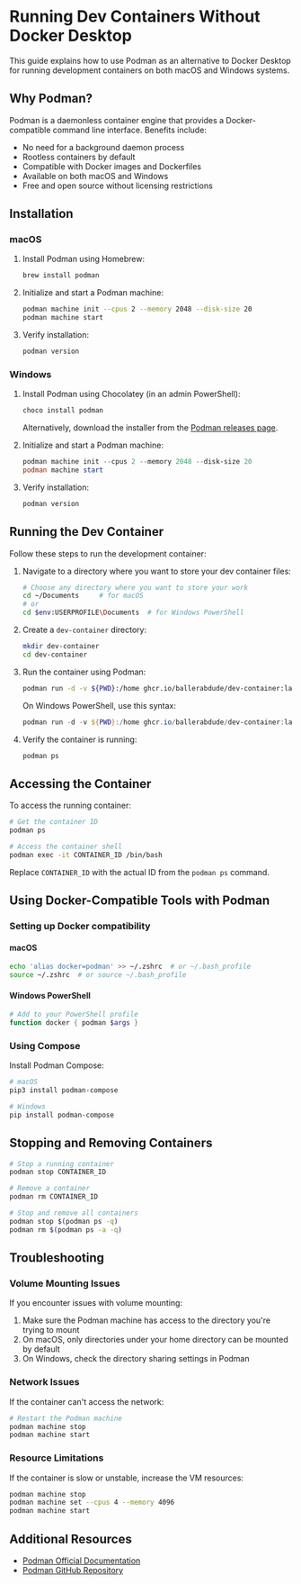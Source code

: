 # Running Dev Containers Without Docker Desktop

This guide explains how to use Podman as an alternative to Docker Desktop for running development containers on both macOS and Windows systems.

## Why Podman?

Podman is a daemonless container engine that provides a Docker-compatible command line interface. Benefits include:

- No need for a background daemon process
- Rootless containers by default
- Compatible with Docker images and Dockerfiles
- Available on both macOS and Windows
- Free and open source without licensing restrictions

## Installation

### macOS

1. Install Podman using Homebrew:
   ```bash
   brew install podman
   ```

2. Initialize and start a Podman machine:
   ```bash
   podman machine init --cpus 2 --memory 2048 --disk-size 20
   podman machine start
   ```

3. Verify installation:
   ```bash
   podman version
   ```

### Windows

1. Install Podman using Chocolatey (in an admin PowerShell):
   ```powershell
   choco install podman
   ```
   
   Alternatively, download the installer from the [Podman releases page](https://github.com/containers/podman/releases).

2. Initialize and start a Podman machine:
   ```powershell
   podman machine init --cpus 2 --memory 2048 --disk-size 20
   podman machine start
   ```

3. Verify installation:
   ```powershell
   podman version
   ```

## Running the Dev Container

Follow these steps to run the development container:

1. Navigate to a directory where you want to store your dev container files:
   ```bash
   # Choose any directory where you want to store your work
   cd ~/Documents     # for macOS
   # or
   cd $env:USERPROFILE\Documents  # for Windows PowerShell
   ```

2. Create a `dev-container` directory:
   ```bash
   mkdir dev-container
   cd dev-container
   ```

3. Run the container using Podman:
   ```bash
   podman run -d -v ${PWD}:/home ghcr.io/ballerabdude/dev-container:latest
   ```
   
   On Windows PowerShell, use this syntax:
   ```powershell
   podman run -d -v ${PWD}:/home ghcr.io/ballerabdude/dev-container:latest
   ```

4. Verify the container is running:
   ```bash
   podman ps
   ```

## Accessing the Container

To access the running container:

```bash
# Get the container ID
podman ps

# Access the container shell
podman exec -it CONTAINER_ID /bin/bash
```

Replace `CONTAINER_ID` with the actual ID from the `podman ps` command.

## Using Docker-Compatible Tools with Podman

### Setting up Docker compatibility

#### macOS
```bash
echo 'alias docker=podman' >> ~/.zshrc  # or ~/.bash_profile
source ~/.zshrc  # or source ~/.bash_profile
```

#### Windows PowerShell
```powershell
# Add to your PowerShell profile
function docker { podman $args }
```

### Using Compose

Install Podman Compose:

```bash
# macOS
pip3 install podman-compose

# Windows
pip install podman-compose
```

## Stopping and Removing Containers

```bash
# Stop a running container
podman stop CONTAINER_ID

# Remove a container
podman rm CONTAINER_ID

# Stop and remove all containers
podman stop $(podman ps -q)
podman rm $(podman ps -a -q)
```

## Troubleshooting

### Volume Mounting Issues

If you encounter issues with volume mounting:

1. Make sure the Podman machine has access to the directory you're trying to mount
2. On macOS, only directories under your home directory can be mounted by default
3. On Windows, check the directory sharing settings in Podman

### Network Issues

If the container can't access the network:

```bash
# Restart the Podman machine
podman machine stop
podman machine start
```

### Resource Limitations

If the container is slow or unstable, increase the VM resources:

```bash
podman machine stop
podman machine set --cpus 4 --memory 4096
podman machine start
```

## Additional Resources

- [Podman Official Documentation](https://podman.io/docs)
- [Podman GitHub Repository](https://github.com/containers/podman) 